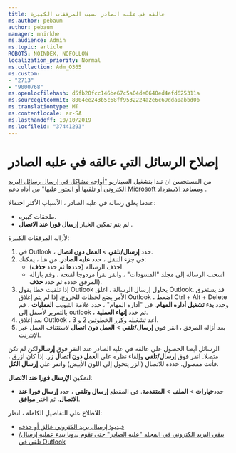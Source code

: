 ```yaml
---
title: عالقه في علبه الصادر بسبب المرفقات الكبيرة
ms.author: pebaum
author: pebaum
manager: mnirkhe
ms.audience: Admin
ms.topic: article
ROBOTS: NOINDEX, NOFOLLOW
localization_priority: Normal
ms.collection: Adm_O365
ms.custom:
- "2713"
- "9000768"
ms.openlocfilehash: d5fb20fcc146be67c5a04de0640ed4efd625311a
ms.sourcegitcommit: 8004ee243b5c68ff9532224a2e6c69dda0abbd0b
ms.translationtype: MT
ms.contentlocale: ar-SA
ms.lasthandoff: 10/10/2019
ms.locfileid: "37441293"
---
```

# <a name="fix-messages-that-are-stuck-in-the-outbox"></a>إصلاح الرسائل التي عالقه في علبه الصادر

من المستحسن ان تبدا بتشغيل السيناريو ["أواجه مشاكل في إرسال رسائل البريد الكتروني أو تلقيها أو العثور](https://aka.ms/SaRA-OutlookSendReceive) عليها" من أداه [دعم Microsoft ومساعد الاسترداد](https://diagnostics.office.com/#/) .

عندما يعلق رسالة في علبه الصادر ، الأسباب الأكثر احتمالا:
- ملحقات كبيره.
- لم يتم تمكين الخيار **إرسال فورا عند الاتصال** .

لأزاله المرفقات الكبيرة: 

1. في Outlook ، حدد **إرسال/تلقي** > **العمل دون اتصال**. 
2. في جزء التنقل ، حدد **علبه الصادر**. من هنا ، يمكنك: 
    - احذف الرسالة (حددها ثم حدد **حذف**).
    - اسحب الرسالة إلى مجلد "المسودات" ، وانقر نقرا مزدوجا لفتحه ، وقم بازاله المرفق حدده ثم حدد **حذف**).
3. إذا تلقيت خطا يقول Outlook يحاول إرسال الرسالة ، اغلق Outlook. قد يستغرق الأمر بضع لحظات للخروج. إذا لم يتم إغلاق Outlook ، اضغط Ctrl + Alt + Delete وحدد **بدء تشغيل أداره المهام**. في "أداره المهام" ، حدد علامة التبويب **العمليات** ، قم بالتمرير لأسفل إلى outlook ، ثم حدد **إنهاء العملية**.
4. بعد إغلاق Outlook ، أعد تشغيله وكرر الخطوتين 2 و 3. 
5. بعد أزاله المرفق ، انقر فوق **إرسال/تلقي** > **العمل دون اتصال** لاستئناف العمل عبر الإنترنت. 

الرسائل أيضا الحصول علي عالقه في علبه الصادر عند النقر فوق **إرسال**ولكن لم تكن متصلا. انقر فوق **إرسال/تلقي** وإلقاء نظره علي **العمل دون اتصال** زر. إذا كان ازرق ، فأنت مفصول. حدده للاتصال (الزر يتحول إلى اللون الأبيض) وانقر علي **إرسال الكل**.
 
لتمكين **الإرسال فورا عند الاتصال**:
 
- حدد**خيارات** >   **الملف** > **المتقدمة**.
في المقطع **إرسال وتلقي** ، حدد **إرسال فورا عند الاتصال**، ثم اختر **موافق**.
 
للاطلاع علي التفاصيل الكاملة ، انظر:
- [فيديو: إرسال بريد الكتروني عالق أو حذفه](https://support.office.com/article/Video-Send-or-delete-an-email-stuck-in-your-outbox-26d5d34a-4e5f-444a-a9e8-44db04a94dec) 
- [يبقي البريد الكتروني في المجلد "علبه الصادر" حتى تقوم يدويا ببدء عمليه إرسال/تلقي في Outlook](https://support.microsoft.com/help/2797572/email-stays-in-the-outbox-folder-until-you-manually-initiate-a-send-re)
